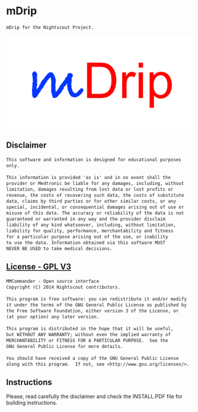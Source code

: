 mDrip
=====

    mDrip for the Nightscout Project.

![Alt text](/mDrip_logo.png?raw=true "mDrip logo")

## Disclaimer

    This software and information is designed for educational purposes only.
    
    This information is provided 'as is' and in no event shall the 
    provider or Medtronic be liable for any damages, including, without 
    limitation, damages resulting from lost data or lost profits or 
    revenue, the costs of recovering such data, the costs of substitute 
    data, claims by third parties or for other similar costs, or any 
    special, incidental, or consequential damages arising out of use or
    misuse of this data. The accuracy or reliability of the data is not 
    guaranteed or warranted in any way and the provider disclaim 
    liability of any kind whatsoever, including, without limitation, 
    liability for quality, performance, merchantability and fitness 
    for a particular purpose arising out of the use, or inability 
    to use the data. Information obtained via this software MUST
    NEVER BE USED to take medical decisions.

## [License - GPL V3](gpl-v3)
[gpl-3]: http://www.gnu.org/licenses/gpl-3.0.txt

    MMCommander - Open source interface
    Copyright (C) 2014 Nightscout contributors.

    This program is free software: you can redistribute it and/or modify
    it under the terms of the GNU General Public License as published by
    the Free Software Foundation, either version 3 of the License, or
    (at your option) any later version.

    This program is distributed in the hope that it will be useful,
    but WITHOUT ANY WARRANTY; without even the implied warranty of
    MERCHANTABILITY or FITNESS FOR A PARTICULAR PURPOSE.  See the
    GNU General Public License for more details.

    You should have received a copy of the GNU General Public License
    along with this program.  If not, see <http://www.gnu.org/licenses/>.

## Instructions

   Please, read carefully the disclaimer and check the INSTALL.PDF file
   for building instructions.